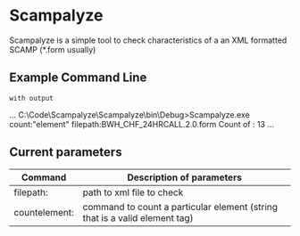 # Scampalyze
Scampalyze is a simple tool to check characteristics of a an XML formatted SCAMP (*.form usually)
## Example Command Line
	with output
...
C:\Code\Scampalyze\Scampalyze\bin\Debug>Scampalyze.exe count:"element" filepath:BWH_CHF_24HRCALL.2.0.form
Count of <element>: 13
...
## Current parameters
Command | Description of parameters
--------|--------------------------
filepath: | path to xml file to check
countelement: | command to count a particular element (string that is a valid element tag)
